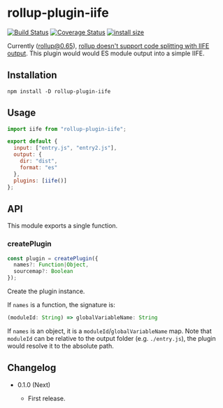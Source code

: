 rollup-plugin-iife
==================

[![Build Status](https://travis-ci.org/eight04/rollup-plugin-iife.svg?branch=master)](https://travis-ci.org/eight04/rollup-plugin-iife)
[![Coverage Status](https://coveralls.io/repos/github/eight04/rollup-plugin-iife/badge.svg?branch=master)](https://coveralls.io/github/eight04/rollup-plugin-iife?branch=master)
[![install size](https://packagephobia.now.sh/badge?p=rollup-plugin-iife)](https://packagephobia.now.sh/result?p=rollup-plugin-iife)

Currently (rollup@0.65), [rollup doesn't support code splitting with IIFE output](https://github.com/rollup/rollup/issues/2072). This plugin would would ES module output into a simple IIFE.

Installation
------------

```
npm install -D rollup-plugin-iife
```

Usage
-----

```js
import iife from "rollup-plugin-iife";

export default {
  input: ["entry.js", "entry2.js"],
  output: {
    dir: "dist",
    format: "es"
  },
  plugins: [iife()]
};
```

API
----

This module exports a single function.

### createPlugin

```js
const plugin = createPlugin({
  names?: Function|Object,
  sourcemap?: Boolean
});
```

Create the plugin instance.

If `names` is a function, the signature is:

```js
(moduleId: String) => globalVariableName: String
```

If `names` is an object, it is a `moduleId`/`globalVariableName` map. Note that `moduleId` can be relative to the output folder (e.g. `./entry.js`), the plugin would resolve it to the absolute path.

Changelog
---------

* 0.1.0 (Next)

  - First release.
